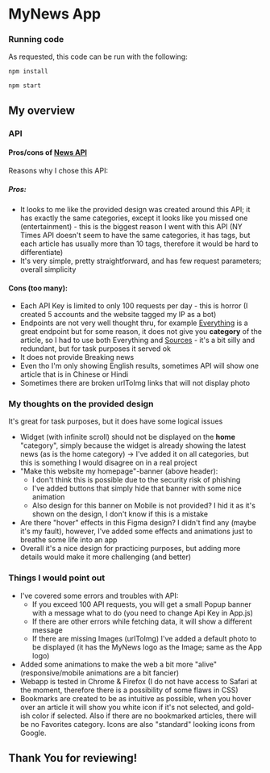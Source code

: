 # MyNews App

### Running code

As requested, this code can be run with the following:

`npm install`

`npm start`

## My overview

### API

#### Pros/cons of [News API](https://newsapi.org/)

Reasons why I chose this API:

##### Pros:

- It looks to me like the provided design was created around this API; it has exactly the same categories, except it looks like you missed one (entertainment) - this is the biggest reason I went with this API (NY Times API doesn't seem to have the same categories, it has tags, but each article has usually more than 10 tags, therefore it would be hard to differentiate)
- It's very simple, pretty straightforward, and has few request parameters; overall simplicity

#### Cons (too many):

- Each API Key is limited to only 100 requests per day - this is horror (I created 5 accounts and the website tagged my IP as a bot)
- Endpoints are not very well thought thru, for example [Everything](https://newsapi.org/docs/endpoints/everything) is a great endpoint but for some reason, it does not give you **category** of the article, so I had to use both Everything and [Sources](https://newsapi.org/docs/endpoints/sources) - it's a bit silly and redundant, but for task purposes it served ok
- It does not provide Breaking news
- Even tho I'm only showing English results, sometimes API will show one article that is in Chinese or Hindi
- Sometimes there are broken urlToImg links that will not display photo

### My thoughts on the provided design

It's great for task purposes, but it does have some logical issues

- Widget (with infinite scroll) should not be displayed on the **home** "category", simply because the widget is already showing the latest news (as is the home category) -> I've added it on all categories, but this is something I would disagree on in a real project
- "Make this website my homepage"-banner (above header): 
    - I don't think this is possible due to the security risk of phishing
    - I've added buttons that simply hide that banner with some nice animation
    - Also design for this banner on Mobile is not provided? I hid it as it's shown on the design, I don't know if this is a mistake
- Are there "hover" effects in this Figma design? I didn't find any (maybe it's my fault), however, I've added some effects and animations just to breathe some life into an app
- Overall it's a nice design for practicing purposes, but adding more details would make it more challenging (and better)

### Things I would point out

- I've covered some errors and troubles with API:
    - If you exceed 100 API requests, you will get a small Popup banner with a message what to do (you need to change Api Key in App.js)
    - If there are other errors while fetching data, it will show a different message
    - If there are missing Images (urlToImg) I've added a default photo to be displayed (it has the MyNews logo as the Image; same as the App logo)
- Added some animations to make the web a bit more "alive" (responsive/mobile animations are a bit fancier)
- Webapp is tested in Chrome & Firefox (I do not have access to Safari at the moment, therefore there is a possibility of some flaws in CSS)
- Bookmarks are created to be as intuitive as possible, when you hover over an article it will show you white icon if it's not selected, and gold-ish color if selected. Also if there are no bookmarked articles, there will be no Favorites category. Icons are also "standard" looking icons from Google.

## Thank You for reviewing!